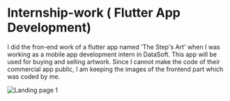 # Internship-work ( Flutter App Development)
I did the fron-end work of a flutter app named 'The Step's Art' when I was working as a mobile app development intern in DataSoft. This app will be used for buying and selling artwork. Since I cannot make the code of their commercial app public, I am keeping the images of the frontend part which was coded by me. 


![Landing page 1](https://github.com/user-attachments/assets/f884c2eb-4e31-4603-901b-43c79c19c6c3)
